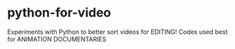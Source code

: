 # python-for-video
Experiments with Python to better sort videos for EDITING!
Codes used best for ANIMATION DOCUMENTARIES
